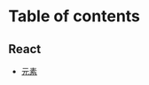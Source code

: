 # Table of contents

## React

- [元素](React/元素.md)
<!-- - Fiber 介绍
- 执行流程介绍
- Fiber 对象
- ReactRoot 对象
- FiberRoot 对象
- RootFiber 对象
- 更新对象和更新队列
- 调度器
- 挂载过程
- 更新过程
- 协调算法
- 事件系统
- Context 原理
- Hooks 原理 -->
